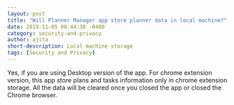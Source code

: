 ```yaml
---
layout: post
title: "Will Planner Manager app store planner data in local machine?"
date: 2019-11-05 08:44:38 -0400
category: security-and-privacy
author: ajita
short-description: Local machine storage
tags: [Security and Privacy]
---
```

Yes, if you are using Desktop version of the app. For chrome extension version, this app store plans and tasks information only in chrome extension storage. All the data will be cleared once you closed the app or closed the Chrome browser. 